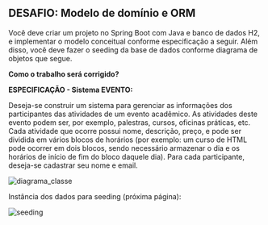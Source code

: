 ## DESAFIO: Modelo de domínio e ORM

<p>Você deve criar um projeto no Spring Boot com Java e banco de dados H2, e implementar o modelo
conceitual conforme especificação a seguir. Além disso, você deve fazer o seeding da base de dados
conforme diagrama de objetos que segue.</p>
<b>Como o trabalho será corrigido?</b>

<b>ESPECIFICAÇÃO - Sistema EVENTO:</b>
<p>Deseja-se construir um sistema para gerenciar as informações dos participantes das atividades de um
evento acadêmico. As atividades deste evento podem ser, por exemplo, palestras, cursos, oficinas
práticas, etc. Cada atividade que ocorre possui nome, descrição, preço, e pode ser dividida em vários
blocos de horários (por exemplo: um curso de HTML pode ocorrer em dois blocos, sendo necessário
armazenar o dia e os horários de início de fim do bloco daquele dia). Para cada participante, deseja-se
cadastrar seu nome e email.</p>

![diagrama_classe](https://github.com/user-attachments/assets/1a980d24-3d57-41ca-a469-e4f87881db25)

Instância dos dados para seeding (próxima página):

![seeding](https://github.com/user-attachments/assets/42bc7670-7a8f-4fd3-a205-fc6e227d991b)
